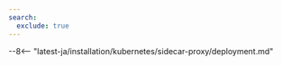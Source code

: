 ```yaml
---
search:
  exclude: true
---
```


[ip-lists-docs]:                              ../../../../user-guides/ip-lists/overview.md
[deployment-platform-docs]:                   ../../../../installation/supported-deployment-options.md
[sidecar-deployment-objects-img]:             ../../../../images/waf-installation/kubernetes/sidecar-controller/deployment-objects.png
[nginx-ing-controller-docs]:                  ../../../../admin-en/installation-kubernetes-en.md
[kong-ing-controller-docs]:                   ../../../connectors/kong-api-gateway.md
[traffic-flow-with-wallarm-sidecar-img]:      ../../../../images/waf-installation/kubernetes/sidecar-controller/traffic-flow-with-wallarm.png
[create-wallarm-node-img]:                    ../../../../images/user-guides/nodes/create-wallarm-node-name-specified.png
[ptrav-attack-docs]:                          ../../../../attacks-vulns-list.md#path-traversal
[attacks-in-ui-image]:                        ../../../../images/admin-guides/test-attacks-quickstart.png
[filtration-mode-docs]:                       ../../../../admin-en/configure-wallarm-mode.md
[node-token-types]:                           ../../../../user-guides/nodes/nodes.md#api-and-node-tokens-for-node-creation
[cred-stuffing-docs]:                         ../../../../about-wallarm/credential-stuffing.md
[api-spec-enforcement-docs]:                  ../../../../api-specification-enforcement/overview.md

--8<-- "latest-ja/installation/kubernetes/sidecar-proxy/deployment.md"